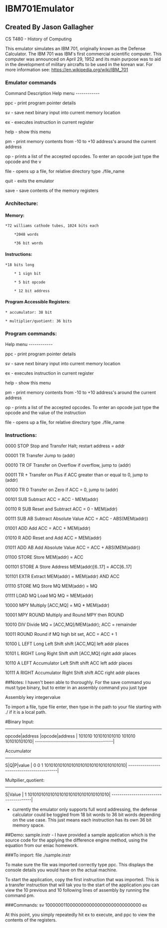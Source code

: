 # IBM701Emulator
## Created By Jason Gallagher

CS T480 - History of Computing

This emulator simulates an IBM 701, originally known as the Defense Calculator. The IBM 701 was IBM's first
commercial scientific computer. This computer was announced on April 29, 1952 and its main purpose was to aid
in the development of military aircrafts to be used in the korean war.
For more information see: https://en.wikipedia.org/wiki/IBM_701
### Emulator commands
Command Description
Help menu ------------

ppc - print program pointer details

sv - save next binary input into current memory location

ex - executes instruction in current register

help - show this menu

pm - print memory contents from -10 to +10 address's around the current address

op - prints a list of the accepted opcodes. To enter an opcode just type the opcode and the v

file - opens up a file, for relative directory type ./file_name

quit - exits the emulator

save - save contents of the memory registers

### Architecture:
#### Memory:
	
    *72 williams cathode tubes, 1024 bits each
		
        *2048 words
		
        *36 bit words

#### Instructions:
	
    *18 bits long
		
        * 1 sign bit
		
        * 5 bit opcode
		
        * 12 bit address

#### Program Accessible Registers:
	
    * accumulator: 38 bit
	
    * multiplier/quotient: 36 bits

### Program commands:
Help menu ------------

ppc - print program pointer details

sv - save next binary input into current memory location

ex - executes instruction in current register

help - show this menu

pm - print memory contents from -10 to +10 address's around the current address

op - prints a list of the accepted opcodes. To enter an opcode just type the opcode and the value of the instruction

file - opens up a file, for relative directory type ./file_name


### Instructions:

0000 STOP	Stop and Transfer        Halt; restart address = addr

00001 TR        Transfer                 Jump to (addr)

00010 TR OF     Transfer on Overflow     if overflow, jump to (addr)

00011 TR +      Transfer on Plus         if ACC greater than or equal to 0, jump to (addr)

00100 TR 0      Transfer on Zero         if ACC = 0, jump to (addr)

00101 SUB       Subtract                 ACC = ACC - MEM(addr)

00110 R SUB     Reset and Subtract       ACC = 0 - MEM(addr)

00111 SUB AB    Subtract Absolute Value  ACC = ACC - ABS(MEM(addr))

01001 ADD       Add                      ACC = ACC + MEM(addr)

01010 R ADD     Reset and Add            ACC = MEM(addr)

01011 ADD AB    Add Absolute Value       ACC = ACC + ABS(MEM(addr))

01100 STORE     Store                    MEM(addr) = ACC

001101 STORE A   Store Address            MEM(addr)[6..17] = ACC[6..17]

101101 EXTR      Extract                  MEM(addr) = MEM(addr) AND ACC

01110 STORE MQ  Store MQ                 MEM(addr) = MQ

01111 LOAD MQ   Load MQ                  MQ = MEM(addr)

10000 MPY       Multiply                 [ACC,MQ] = MQ * MEM(addr)

10001 MPY ROUND Multiply and Round       MPY then ROUND

10010 DIV       Divide                   MQ = [ACC,MQ]/MEM(addr); ACC = remainder

10011 ROUND     Round                    if MQ high bit set, ACC = ACC + 1

10100 L LEFT    Long Left Shift          shift [ACC,MQ] left addr places

10101 L RIGHT   Long Right Shift         shift [ACC,MQ] right addr places

10110 A LEFT    Accumulator Left Shift   shift ACC left addr places

10111 A RIGHT   Accumulator Right Shift  shift ACC right addr places

##Notes:
I haven't been able to thoroughly.
For the save command you must type binary, but to enter in an assembly command you just type

Assembly key integervalue

To import a file, type file enter, then type in the path to your file starting with ./ if 
it is a local path.

#Binary Input:
_______________________________________
opcode|address     |opcode|address     |
101010 101010101010 101010 101010101010|
---------------------------------------|

Accumulator
__________________________________________
S|Q|P|value                               |
0 0 1 101010101010101010101010101010101010|
------------------------------------------|

Multpilier_quotient:
______________________________________
S|Value                               |
1 101010101010101010101010101010101010|
--------------------------------------|

* currently the emulator only supports full word addressing, the defense calculator
could be toggled from 18 bit words to 36 bit words depending on the use case. This
just means each instruction has its own 36 bit memory space.


##Demo:
sample.instr - I have provided a sample application which is the source code for the applying
the difference engine method, using the equation from our eniac homework.

###To import:
file
./sample.instr

To make sure the file was imported correctly type ppc. This displays the console details
you would have on the actual machine.

To start the application, copy the first instruction that was imported. This is a transfer
instruction that will tak you to the start of the application.you can view the 10 previous
and 10 following lines of assembly by running the command pm.

###Commands:
sv
100000011000000000000000000000000000
ex

At this point, you simply repeatedly hit ex to execute, and ppc to view the contents of
the registers.


